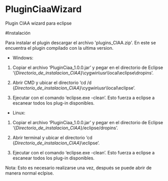 # PluginCiaaWizard
Plugin CIAA wizard para eclipse

#Instalación

Para instalar el plugin descargar el archivo 'plugins_CIAA.zip'. En este se encuentra el plugin compilado con la ultima version.

-	Windows:

1.	Copiar el archivo ‘PluginCiaa_1.0.0.jar’ y pegar en el directorio de Eclipse ‘{*Directorio_de_instalacion_CIAA*}\cygwin\usr\local\eclipse\dropins’.

2.	Abrir CMD y ubicar el directorio ‘cd /d {*Directorio_de_instalacion_CIAA*}\cygwin\usr\local\eclipse’.

3.	Ejecutar con el comando ‘eclipse.exe -clean’. Esto fuerza a eclipse a escanear todos los plug-in disponibles. 

-	Linux:

1.	Copiar el archivo ‘PluginCiaa_1.0.0.jar’ y pegar en el directorio de Eclipse ‘{*Directorio_de_instalacion_CIAA*}/eclipse/dropins’.

2.	Abrir terminal y ubicar el directorio ‘cd {*Directorio_de_instalacion_CIAA*}\eclipse’.

3.	Ejecutar con el comando ‘eclipse.exe -clean’. Esto fuerza a eclipse a escanear todos los plug-in disponibles. 

Nota: Esto es necesario realizarse una vez, después se puede abrir de manera normal eclpise.
